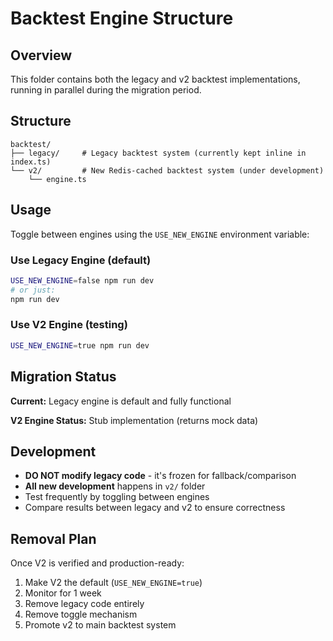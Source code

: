 # Backtest Engine Structure

## Overview

This folder contains both the legacy and v2 backtest implementations, running in parallel during the migration period.

## Structure

```
backtest/
├── legacy/     # Legacy backtest system (currently kept inline in index.ts)
└── v2/         # New Redis-cached backtest system (under development)
    └── engine.ts
```

## Usage

Toggle between engines using the `USE_NEW_ENGINE` environment variable:

### Use Legacy Engine (default)
```bash
USE_NEW_ENGINE=false npm run dev
# or just:
npm run dev
```

### Use V2 Engine (testing)
```bash
USE_NEW_ENGINE=true npm run dev
```

## Migration Status

**Current:** Legacy engine is default and fully functional

**V2 Engine Status:** Stub implementation (returns mock data)

## Development

- **DO NOT modify legacy code** - it's frozen for fallback/comparison
- **All new development** happens in `v2/` folder
- Test frequently by toggling between engines
- Compare results between legacy and v2 to ensure correctness

## Removal Plan

Once V2 is verified and production-ready:
1. Make V2 the default (`USE_NEW_ENGINE=true`)
2. Monitor for 1 week
3. Remove legacy code entirely
4. Remove toggle mechanism
5. Promote v2 to main backtest system
